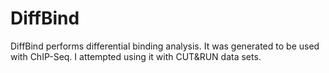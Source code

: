 # DiffBind
DiffBind performs differential binding analysis. It was generated to be used with ChIP-Seq. I attempted using it with CUT&amp;RUN data sets. 

